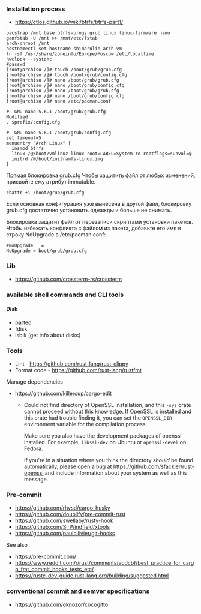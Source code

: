 ### Installation process

- https://ctlos.github.io/wiki/btrfs/btrfs-part1/

```shell
pacstrap /mnt base btrfs-progs grub linux linux-firmware nano
genfstab -U /mnt >> /mnt/etc/fstab
arch-chroot /mnt
hostnamectl set-hostname shimarulin-arch-vm
ln -sf /usr/share/zoneinfo/Europe/Moscow /etc/localtime
hwclock --systohc
#passwd
[root@archiso /]# touch /boot/grub/grub.cfg
[root@archiso /]# touch /boot/grub/config.cfg
[root@archiso /]# nano /boot/grub/grub.cfg
[root@archiso /]# nano /boot/grub/config.cfg
[root@archiso /]# nano /boot/grub/grub.cfg
[root@archiso /]# nano /boot/grub/config.cfg
[root@archiso /]# nano /etc/pacman.conf
```

```shell
#  GNU nano 5.6.1 /boot/grub/grub.cfg                                                                                                                                                                                          Modified
. $prefix/config.cfg
```

```shell
#  GNU nano 5.6.1 /boot/grub/config.cfg  
set timeout=5
menuentry "Arch Linux" {
  insmod btrfs
  linux /@/boot/vmlinuz-linux root=LABEL=System ro rootflags=subvol=@
  initrd /@/boot/initramfs-linux.img
}
```

Прямая блокировка grub.cfg
Чтобы защитить файл от любых изменений, присвойте ему атрибут immutable.
```shell
chattr +i /boot/grub/grub.cfg
```
Если основная конфигурация уже вынесена в другой файл, блокировку grub.cfg достаточно установить однажды и больше не снимать.

Блокировка защитит файл от перезаписи скриптами установки пакетов. Чтобы избежать конфликта с файлом из пакета, добавьте его имя в строку NoUpgrade в /etc/pacman.conf:

```shell
#NoUpgrade   =
NoUpgrade = boot/grub/grub.cfg
```

### Lib

- https://github.com/crossterm-rs/crossterm

### available shell commands and CLI tools

#### Disk

- parted
- fdisk
- lsblk (get info about disks)

### Tools

- Lint - https://github.com/rust-lang/rust-clippy
- Format code - https://github.com/rust-lang/rustfmt

Manage dependencies

- https://github.com/killercup/cargo-edit
    -  Could not find directory of OpenSSL installation, and this `-sys` crate cannot
        proceed without this knowledge. If OpenSSL is installed and this crate had
        trouble finding it,  you can set the `OPENSSL_DIR` environment variable for the
        compilation process.
           
        Make sure you also have the development packages of openssl installed.
        For example, `libssl-dev` on Ubuntu or `openssl-devel` on Fedora.
        
        If you're in a situation where you think the directory *should* be found
        automatically, please open a bug at https://github.com/sfackler/rust-openssl
        and include information about your system as well as this message.

### Pre-commit

- https://github.com/rhysd/cargo-husky
- https://github.com/doublify/pre-commit-rust
- https://github.com/swellaby/rusty-hook
- https://github.com/SirWindfield/xtools
- https://github.com/paulollivier/git-hooks

See also

- https://pre-commit.com/
- https://www.reddit.com/r/rust/comments/acdcbf/best_practice_for_cargo_fmt_commit_hooks_tests_etc/
- https://rustc-dev-guide.rust-lang.org/building/suggested.html

###  conventional commit and semver specifications

- https://github.com/oknozor/cocogitto
